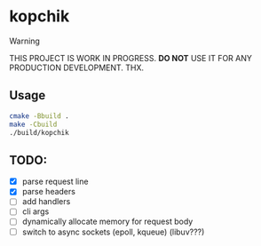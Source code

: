 # kopchik

> [!WARNING]
> THIS PROJECT IS WORK IN PROGRESS.
> **DO NOT** USE IT FOR ANY PRODUCTION DEVELOPMENT.
> THX.

## Usage

```sh
cmake -Bbuild .
make -Cbuild
./build/kopchik
```

## TODO:

- [x] parse request line
- [x] parse headers
- [ ] add handlers
- [ ] cli args
- [ ] dynamically allocate memory for request body
- [ ] switch to async sockets (epoll, kqueue) (libuv???)
